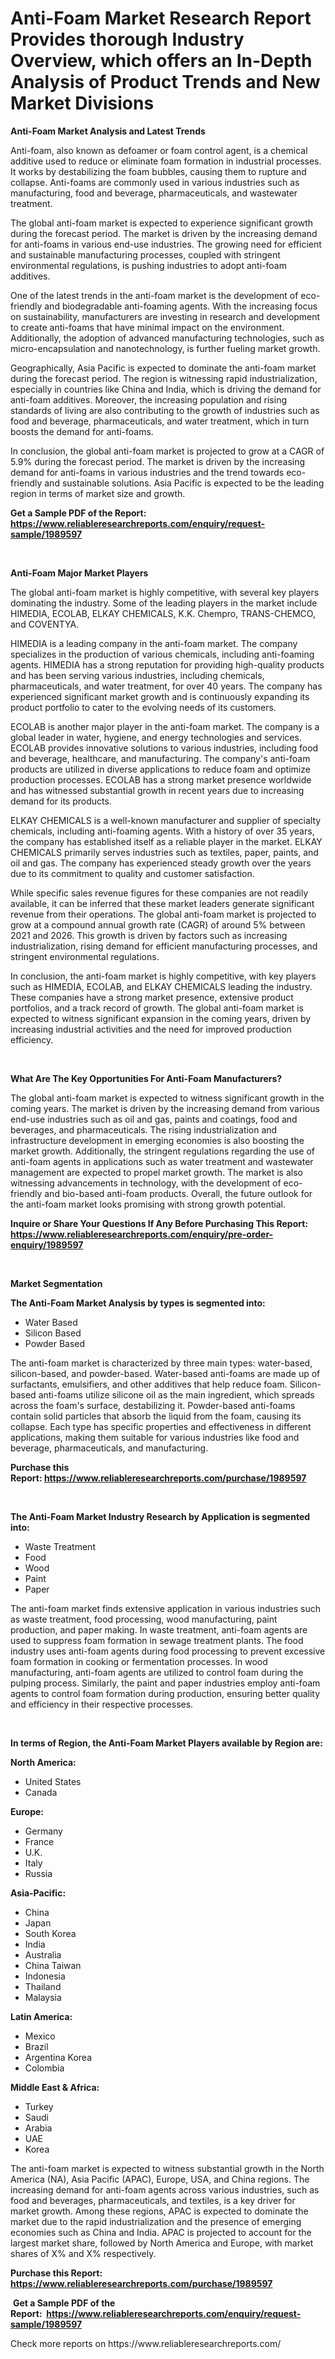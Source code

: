 <p><h1>Anti-Foam Market Research Report Provides thorough Industry Overview, which offers an In-Depth Analysis of Product Trends and New Market Divisions</h1></p><p><strong>Anti-Foam Market Analysis and Latest Trends</strong></p>
<p><p>Anti-foam, also known as defoamer or foam control agent, is a chemical additive used to reduce or eliminate foam formation in industrial processes. It works by destabilizing the foam bubbles, causing them to rupture and collapse. Anti-foams are commonly used in various industries such as manufacturing, food and beverage, pharmaceuticals, and wastewater treatment.</p><p>The global anti-foam market is expected to experience significant growth during the forecast period. The market is driven by the increasing demand for anti-foams in various end-use industries. The growing need for efficient and sustainable manufacturing processes, coupled with stringent environmental regulations, is pushing industries to adopt anti-foam additives.</p><p>One of the latest trends in the anti-foam market is the development of eco-friendly and biodegradable anti-foaming agents. With the increasing focus on sustainability, manufacturers are investing in research and development to create anti-foams that have minimal impact on the environment. Additionally, the adoption of advanced manufacturing technologies, such as micro-encapsulation and nanotechnology, is further fueling market growth.</p><p>Geographically, Asia Pacific is expected to dominate the anti-foam market during the forecast period. The region is witnessing rapid industrialization, especially in countries like China and India, which is driving the demand for anti-foam additives. Moreover, the increasing population and rising standards of living are also contributing to the growth of industries such as food and beverage, pharmaceuticals, and water treatment, which in turn boosts the demand for anti-foams.</p><p>In conclusion, the global anti-foam market is projected to grow at a CAGR of 5.9% during the forecast period. The market is driven by the increasing demand for anti-foams in various industries and the trend towards eco-friendly and sustainable solutions. Asia Pacific is expected to be the leading region in terms of market size and growth.</p></p>
<p><strong>Get a Sample PDF of the Report:&nbsp; <a href="https://www.reliableresearchreports.com/enquiry/request-sample/1989597">https://www.reliableresearchreports.com/enquiry/request-sample/1989597</a></strong></p>
<p>&nbsp;</p>
<p><strong>Anti-Foam Major Market Players</strong></p>
<p><p>The global anti-foam market is highly competitive, with several key players dominating the industry. Some of the leading players in the market include HIMEDIA, ECOLAB, ELKAY CHEMICALS, K.K. Chempro, TRANS-CHEMCO, and COVENTYA.</p><p>HIMEDIA is a leading company in the anti-foam market. The company specializes in the production of various chemicals, including anti-foaming agents. HIMEDIA has a strong reputation for providing high-quality products and has been serving various industries, including chemicals, pharmaceuticals, and water treatment, for over 40 years. The company has experienced significant market growth and is continuously expanding its product portfolio to cater to the evolving needs of its customers.</p><p>ECOLAB is another major player in the anti-foam market. The company is a global leader in water, hygiene, and energy technologies and services. ECOLAB provides innovative solutions to various industries, including food and beverage, healthcare, and manufacturing. The company's anti-foam products are utilized in diverse applications to reduce foam and optimize production processes. ECOLAB has a strong market presence worldwide and has witnessed substantial growth in recent years due to increasing demand for its products.</p><p>ELKAY CHEMICALS is a well-known manufacturer and supplier of specialty chemicals, including anti-foaming agents. With a history of over 35 years, the company has established itself as a reliable player in the market. ELKAY CHEMICALS primarily serves industries such as textiles, paper, paints, and oil and gas. The company has experienced steady growth over the years due to its commitment to quality and customer satisfaction.</p><p>While specific sales revenue figures for these companies are not readily available, it can be inferred that these market leaders generate significant revenue from their operations. The global anti-foam market is projected to grow at a compound annual growth rate (CAGR) of around 5% between 2021 and 2026. This growth is driven by factors such as increasing industrialization, rising demand for efficient manufacturing processes, and stringent environmental regulations.</p><p>In conclusion, the anti-foam market is highly competitive, with key players such as HIMEDIA, ECOLAB, and ELKAY CHEMICALS leading the industry. These companies have a strong market presence, extensive product portfolios, and a track record of growth. The global anti-foam market is expected to witness significant expansion in the coming years, driven by increasing industrial activities and the need for improved production efficiency.</p></p>
<p>&nbsp;</p>
<p><strong>What Are The Key Opportunities For Anti-Foam Manufacturers?</strong></p>
<p><p>The global anti-foam market is expected to witness significant growth in the coming years. The market is driven by the increasing demand from various end-use industries such as oil and gas, paints and coatings, food and beverages, and pharmaceuticals. The rising industrialization and infrastructure development in emerging economies is also boosting the market growth. Additionally, the stringent regulations regarding the use of anti-foam agents in applications such as water treatment and wastewater management are expected to propel market growth. The market is also witnessing advancements in technology, with the development of eco-friendly and bio-based anti-foam products. Overall, the future outlook for the anti-foam market looks promising with strong growth potential.</p></p>
<p><strong>Inquire or Share Your Questions If Any Before Purchasing This Report: <a href="https://www.reliableresearchreports.com/enquiry/pre-order-enquiry/1989597">https://www.reliableresearchreports.com/enquiry/pre-order-enquiry/1989597</a></strong></p>
<p>&nbsp;</p>
<p><strong>Market Segmentation</strong></p>
<p><strong>The Anti-Foam Market Analysis by types is segmented into:</strong></p>
<p><ul><li>Water Based</li><li>Silicon Based</li><li>Powder Based</li></ul></p>
<p><p>The anti-foam market is characterized by three main types: water-based, silicon-based, and powder-based. Water-based anti-foams are made up of surfactants, emulsifiers, and other additives that help reduce foam. Silicon-based anti-foams utilize silicone oil as the main ingredient, which spreads across the foam's surface, destabilizing it. Powder-based anti-foams contain solid particles that absorb the liquid from the foam, causing its collapse. Each type has specific properties and effectiveness in different applications, making them suitable for various industries like food and beverage, pharmaceuticals, and manufacturing.</p></p>
<p><strong>Purchase this Report:&nbsp;<a href="https://www.reliableresearchreports.com/purchase/1989597">https://www.reliableresearchreports.com/purchase/1989597</a></strong></p>
<p>&nbsp;</p>
<p><strong>The Anti-Foam Market Industry Research by Application is segmented into:</strong></p>
<p><ul><li>Waste Treatment</li><li>Food</li><li>Wood</li><li>Paint</li><li>Paper</li></ul></p>
<p><p>The anti-foam market finds extensive application in various industries such as waste treatment, food processing, wood manufacturing, paint production, and paper making. In waste treatment, anti-foam agents are used to suppress foam formation in sewage treatment plants. The food industry uses anti-foam agents during food processing to prevent excessive foam formation in cooking or fermentation processes. In wood manufacturing, anti-foam agents are utilized to control foam during the pulping process. Similarly, the paint and paper industries employ anti-foam agents to control foam formation during production, ensuring better quality and efficiency in their respective processes.</p></p>
<p>&nbsp;</p>
<p><strong>In terms of Region, the Anti-Foam Market Players available by Region are:</strong></p>
<p>
    <p> <strong> North America: </strong>
        <ul>
            <li>United States</li>
            <li>Canada</li>
        </ul>
        </p> 
    <p> <strong> Europe: </strong>
        <ul>
            <li>Germany</li>
            <li>France</li>
            <li>U.K.</li>
            <li>Italy</li>
            <li>Russia</li>
        </ul>
        </p> 
    <p> <strong> Asia-Pacific: </strong>
        <ul>
            <li>China</li>
            <li>Japan</li>
            <li>South Korea</li>
            <li>India</li>
            <li>Australia</li>
            <li>China Taiwan</li>
            <li>Indonesia</li>
            <li>Thailand</li>
            <li>Malaysia</li>
        </ul>
        </p> 
    <p> <strong> Latin America: </strong>
        <ul>
            <li>Mexico</li>
            <li>Brazil</li>
            <li>Argentina Korea</li>
            <li>Colombia</li>
        </ul>
        </p> 
    <p> <strong> Middle East & Africa: </strong>
        <ul>
            <li>Turkey</li>
            <li>Saudi</li>
            <li>Arabia</li>
            <li>UAE</li>
            <li>Korea</li>
        </ul>
    </p>
    </p>
<p><p>The anti-foam market is expected to witness substantial growth in the North America (NA), Asia Pacific (APAC), Europe, USA, and China regions. The increasing demand for anti-foam agents across various industries, such as food and beverages, pharmaceuticals, and textiles, is a key driver for market growth. Among these regions, APAC is expected to dominate the market due to the rapid industrialization and the presence of emerging economies such as China and India. APAC is projected to account for the largest market share, followed by North America and Europe, with market shares of X% and X% respectively.</p></p>
<p><strong>Purchase this Report: <a href="https://www.reliableresearchreports.com/purchase/1989597">https://www.reliableresearchreports.com/purchase/1989597</a></strong></p>
<p>&nbsp;<strong>Get a Sample PDF of the Report:&nbsp;&nbsp;<a href="https://www.reliableresearchreports.com/enquiry/request-sample/1989597">https://www.reliableresearchreports.com/enquiry/request-sample/1989597</a></strong></p>
<p><strong></strong></p>
<p>Check more reports on https://www.reliableresearchreports.com/</p>